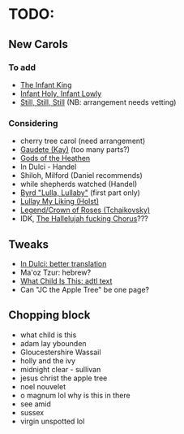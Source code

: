 # TODO:

## New Carols

### To add
* [The Infant King](https://www.cpdl.org/wiki/images/e/e3/SIng_Lullaby_-_Full_Score.pdf)
* [Infant Holy, Infant Lowly](https://hymnary.org/hymn/HTLG2017/page/102)
* [Still, Still, Still](http://www.cantatedomino.org/cd/still,-still,-still.---salzburg-melody--arr-mather-.php) (NB: arrangement needs vetting)

### Considering
* cherry tree carol (need arrangement)
* [Gaudete (Kay)](https://proarte-sion.ch/wp-content/uploads/2019/09/Gaudete.pdf) (too many parts?)
* [Gods of the Heathen](http://www.hymnsandcarolsofchristmas.com/Hymns_and_Carols/gods_of_the_heathen.htm)
* In Dulci - Handel
* Shiloh, Milford (Daniel recommends)
* while shepherds watched (Handel)
* [Byrd "Lulla, Lullaby"](https://www.cpdl.org/wiki/images/c/c0/Lullaby%2C_my_sweet_little_baby_Byrd.pdf) (first part only)
* [Lullay My Liking (Holst)](https://www.cpdl.org/wiki/images/f/fd/Ws-hols-lu2.pdf)
* [Legend/Crown of Roses (Tchaikovsky)](https://www.cpdl.org/wiki/images/3/33/Tcha-leg.pdf)
* IDK, [The Hallelujah fucking Chorus](https://www.cpdl.org/wiki/index.php/Hallelujah_(from_%27Messiah%27)_(George_Frideric_Handel))???

## Tweaks
* [In Dulci: better translation](https://hymnary.org/text/in_dulci_jubilo_let_us_our_homage_show)
* Ma'oz Tzur: hebrew?
* [What Child Is This: adtl text](https://www.hymnsandcarolsofchristmas.com/Hymns_and_Carols/what_child_is_this_version_1.htm)
* Can "JC the Apple Tree" be one page?

## Chopping block
* what child is this
* adam lay ybounden
* Gloucestershire Wassail
* holly and the ivy
* midnight clear - sullivan
* jesus christ the apple tree
* noel nouvelet
* o magnum lol why is this in there
* see amid
* sussex
* virgin unspotted lol
